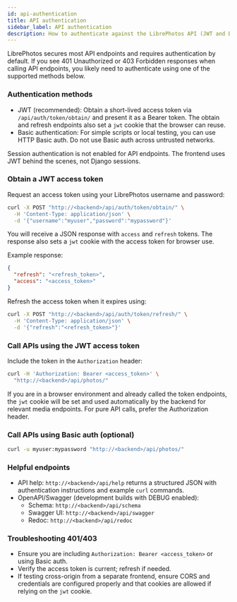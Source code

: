 ```yaml
---
id: api-authentication
title: API authentication
sidebar_label: API authentication
description: How to authenticate against the LibrePhotos API (JWT and Basic auth)
---
```


LibrePhotos secures most API endpoints and requires authentication by default. If you see 401 Unauthorized or 403 Forbidden responses when calling API endpoints, you likely need to authenticate using one of the supported methods below.

### Authentication methods

- JWT (recommended): Obtain a short-lived access token via `/api/auth/token/obtain/` and present it as a Bearer token. The obtain and refresh endpoints also set a `jwt` cookie that the browser can reuse.
- Basic authentication: For simple scripts or local testing, you can use HTTP Basic auth. Do not use Basic auth across untrusted networks.

Session authentication is not enabled for API endpoints. The frontend uses JWT behind the scenes, not Django sessions.

### Obtain a JWT access token

Request an access token using your LibrePhotos username and password:

```bash
curl -X POST "http://<backend>/api/auth/token/obtain/" \
  -H 'Content-Type: application/json' \
  -d '{"username":"myuser","password":"mypassword"}'
```

You will receive a JSON response with `access` and `refresh` tokens. The response also sets a `jwt` cookie with the access token for browser use.

Example response:

```json
{
  "refresh": "<refresh_token>",
  "access": "<access_token>"
}
```

Refresh the access token when it expires using:

```bash
curl -X POST "http://<backend>/api/auth/token/refresh/" \
  -H 'Content-Type: application/json' \
  -d '{"refresh":"<refresh_token>"}'
```

### Call APIs using the JWT access token

Include the token in the `Authorization` header:

```bash
curl -H 'Authorization: Bearer <access_token>' \
  "http://<backend>/api/photos/"
```

If you are in a browser environment and already called the token endpoints, the `jwt` cookie will be set and used automatically by the backend for relevant media endpoints. For pure API calls, prefer the Authorization header.

### Call APIs using Basic auth (optional)

```bash
curl -u myuser:mypassword "http://<backend>/api/photos/"
```

### Helpful endpoints

- API help: `http://<backend>/api/help` returns a structured JSON with authentication instructions and example `curl` commands.
- OpenAPI/Swagger (development builds with DEBUG enabled):
  - Schema: `http://<backend>/api/schema`
  - Swagger UI: `http://<backend>/api/swagger`
  - Redoc: `http://<backend>/api/redoc`

### Troubleshooting 401/403

- Ensure you are including `Authorization: Bearer <access_token>` or using Basic auth.
- Verify the access token is current; refresh if needed.
- If testing cross-origin from a separate frontend, ensure CORS and credentials are configured properly and that cookies are allowed if relying on the `jwt` cookie.


